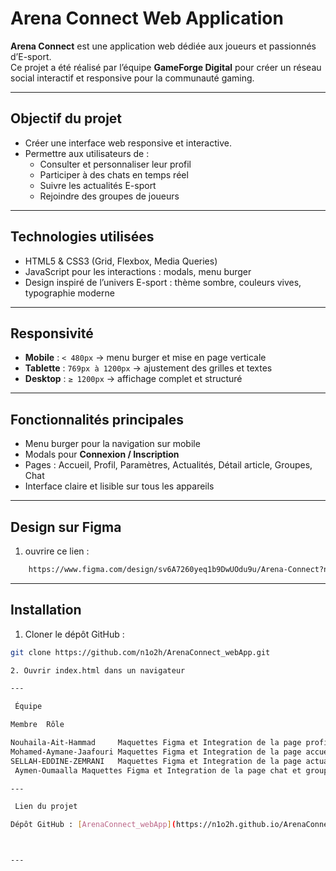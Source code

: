 # Arena Connect Web Application 

**Arena Connect** est une application web dédiée aux joueurs et passionnés d’E-sport.  
Ce projet a été réalisé par l’équipe **GameForge Digital** pour créer un réseau social interactif et responsive pour la communauté gaming.

---

##  Objectif du projet

- Créer une interface web responsive et interactive.  
- Permettre aux utilisateurs de :  
  - Consulter et personnaliser leur profil  
  - Participer à des chats en temps réel  
  - Suivre les actualités E-sport  
  - Rejoindre  des groupes de joueurs  

---

##  Technologies utilisées

- HTML5 & CSS3 (Grid, Flexbox, Media Queries)  
- JavaScript pour les interactions : modals, menu burger  
- Design inspiré de l’univers E-sport : thème sombre, couleurs vives, typographie moderne  

---

##  Responsivité

- **Mobile** : `< 480px` → menu burger et mise en page verticale  
- **Tablette** : `769px à 1200px` → ajustement des grilles et textes  
- **Desktop** : `≥ 1200px` → affichage complet et structuré  

---

##  Fonctionnalités principales

- Menu burger pour la navigation sur mobile  
- Modals pour **Connexion / Inscription**  
- Pages : Accueil, Profil, Paramètres, Actualités, Détail article, Groupes, Chat  
- Interface claire et lisible sur tous les appareils  

---
##  Design sur Figma

1. ouvrire ce lien :
```bash
    https://www.figma.com/design/sv6A7260yeq1b9DwUOdu9u/Arena-Connect?node-id=1-2&t=p7QticBjJy8hgBqD-1
```
---

##  Installation

1. Cloner le dépôt GitHub :

```bash
git clone https://github.com/n1o2h/ArenaConnect_webApp.git

2. Ouvrir index.html dans un navigateur

---

 Équipe

Membre 	Rôle

Nouhaila-Ait-Hammad 	Maquettes Figma et Integration de la page profile et paramétre
Mohamed-Aymane-Jaafouri	Maquettes Figma et Integration de la page accueil et connexion/Inscription
SELLAH-EDDINE-ZEMRANI	Maquettes Figma et Integration de la page actualité et détail 
 Aymen-Oumaalla	Maquettes Figma et Integration de la page chat et group

---

 Lien du projet

Dépôt GitHub : [ArenaConnect_webApp](https://n1o2h.github.io/ArenaConnect_webApp/index.html)



---
